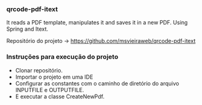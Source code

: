 ### qrcode-pdf-itext
It reads a PDF template, manipulates it and saves it in a new PDF. Using Spring and Itext.

Repositório do projeto -> https://github.com/msvieiraweb/qrcode-pdf-itext

### Instruções para execução do projeto

- Clonar repositório.
- Importar o projeto em uma IDE
- Configurar as constantes com o caminho de diretório do arquivo INPUTFILE e OUTPUTFILE.
- E executar a classe CreateNewPdf.
  
